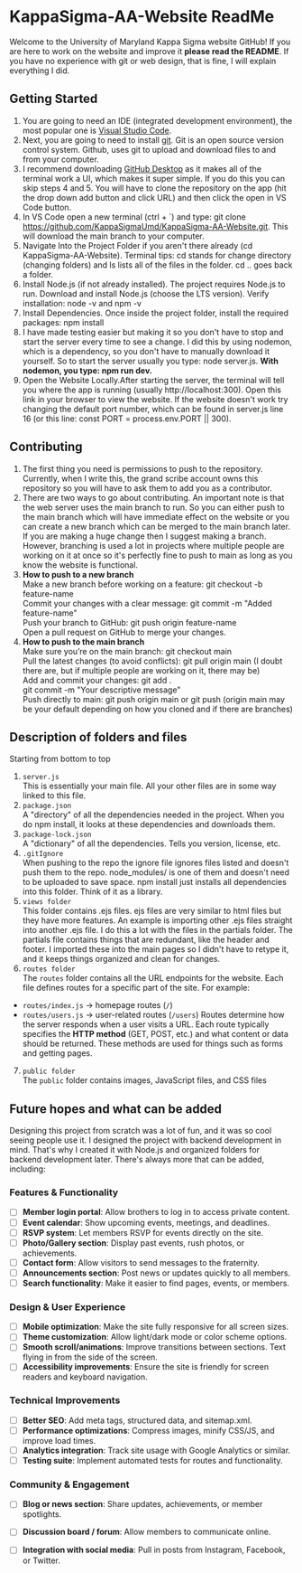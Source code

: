 # KappaSigma-AA-Website ReadMe
Welcome to the University of Maryland Kappa Sigma website GitHub! If you are here to work on the website and improve it **please read the README**. If you have no experience with git or web design, that is fine, I will explain everything I did.

## Getting Started
1. You are going to need an IDE (integrated development environment), the most popular one is [Visual Studio Code](https://code.visualstudio.com/download).
2. Next, you are going to need to install [git](https://git-scm.com/downloads/win). Git is an open source version control system. Github, uses git to upload and download files to and from your computer.
3. I recommend downloading [GitHub Desktop](https://desktop.github.com/download/) as it makes all of the terminal work a UI, which makes it super simple. If you do this you can skip steps 4 and 5. You will have to clone the repository on the app (hit the drop down add button and click URL) and then click the open in VS Code button.
4. In VS Code open a new terminal (ctrl + `) and type: git clone https://github.com/KappaSigmaUmd/KappaSigma-AA-Website.git. This will download the main branch to your computer.
5. Navigate Into the Project Folder if you aren't there already (cd KappaSigma-AA-Website). Terminal tips: cd stands for change directory (changing folders) and ls lists all of the files in the folder. cd .. goes back a folder.
6. Install Node.js (if not already installed). The project requires Node.js to run. Download and install Node.js (choose the LTS version). Verify installation: node -v and npm -v
7. Install Dependencies. Once inside the project folder, install the required packages: npm install
8. I have made testing easier but making it so you don't have to stop and start the server every time to see a change. I did this by using nodemon, which is a dependency, so you don't have to manually download it yourself. So to start the server usually you type: node server.js. **With nodemon, you type: npm run dev.**
9. Open the Website Locally.After starting the server, the terminal will tell you where the app is running (usually http://localhost:300). Open this link in your browser to view the website. If the website doesn't work try changing the default port number, which can be found in server.js line 16 (or this line: const PORT = process.env.PORT || 300).

## Contributing
1. The first thing you need is permissions to push to the repository. Currently, when I write this, the grand scribe account owns this repository so you will have to ask them to add you as a contributor.
2. There are two ways to go about contributing. An important note is that the web server uses the main branch to run. So you can either push to the main branch which will have immediate effect on the website or you can create a new branch which can be merged to the main branch later. If you are making a huge change then I suggest making a branch. However, branching is used a lot in projects where multiple people are working on it at once so it's perfectly fine to push to main as long as you know the website is functional.
3. **How to push to a new branch**<br>
Make a new branch before working on a feature: git checkout -b feature-name<br>
Commit your changes with a clear message: git commit -m "Added feature-name"<br>
Push your branch to GitHub: git push origin feature-name<br>
Open a pull request on GitHub to merge your changes.
4. **How to push to the main branch**<br>
Make sure you’re on the main branch: git checkout main<br>
Pull the latest changes (to avoid conflicts): git pull origin main (I doubt there are, but if multiple people are working on it, there may be)<br>
Add and commit your changes: git add .<br>
git commit -m "Your descriptive message"<br>
Push directly to main: git push origin main or git push (origin main may be your default depending on how you cloned and if there are branches)

## Description of folders and files
Starting from bottom to top
1. `server.js` <br>
This is essentially your main file. All your other files are in some way linked to this file.
2. `package.json` <br>
A "directory" of all the dependencies needed in the project. When you do npm install, it looks at these dependencies and downloads them.
3. `package-lock.json` <br>
A "dictionary" of all the dependencies. Tells you version, license, etc.
4. `.gitIgnore` <br>
When pushing to the repo the ignore file ignores files listed and doesn't push them to the repo. node_modules/ is one of them and doesn't need to be uploaded to save space. npm install just installs all dependencies into this folder. Think of it as a library.
5. `views folder` <br>
This folder contains .ejs files. ejs files are very similar to html files but they have more features. An example is importing other .ejs files straight into another .ejs file. I do this a lot with the files in the partials folder. The partials file contains things that are redundant, like the header and footer. I imported these into the main pages so I didn't have to retype it, and it keeps things organized and clean for changes.
6. `routes folder` <br>
The `routes` folder contains all the URL endpoints for the website. Each file defines routes for a specific part of the site. For example:
- `routes/index.js` → homepage routes (`/`)
- `routes/users.js` → user-related routes (`/users`)
Routes determine how the server responds when a user visits a URL. Each route typically specifies the **HTTP method** (GET, POST, etc.) and what content or data should be returned. These methods are used for things such as forms and getting pages.
7. `public folder` <br>
The `public` folder contains images, JavaScript files, and CSS files

## Future hopes and what can be added
Designing this project from scratch was a lot of fun, and it was so cool seeing people use it. I designed the project with backend development in mind. That's why I created it with Node.js and organized folders for backend development later. There's always more that can be added, including:

### Features & Functionality
- [ ] **Member login portal**: Allow brothers to log in to access private content.
- [ ] **Event calendar**: Show upcoming events, meetings, and deadlines.
- [ ] **RSVP system**: Let members RSVP for events directly on the site.
- [ ] **Photo/Gallery section**: Display past events, rush photos, or achievements.
- [ ] **Contact form**: Allow visitors to send messages to the fraternity.
- [ ] **Announcements section**: Post news or updates quickly to all members.
- [ ] **Search functionality**: Make it easier to find pages, events, or members.

### Design & User Experience
- [ ] **Mobile optimization**: Make the site fully responsive for all screen sizes.
- [ ] **Theme customization**: Allow light/dark mode or color scheme options.
- [ ] **Smooth scroll/animations**: Improve transitions between sections. Text flying in from the side of the screen.
- [ ] **Accessibility improvements**: Ensure the site is friendly for screen readers and keyboard navigation.

### Technical Improvements
- [ ] **Better SEO**: Add meta tags, structured data, and sitemap.xml.
- [ ] **Performance optimizations**: Compress images, minify CSS/JS, and improve load times.
- [ ] **Analytics integration**: Track site usage with Google Analytics or similar.
- [ ] **Testing suite**: Implement automated tests for routes and functionality.

### Community & Engagement
- [ ] **Blog or news section**: Share updates, achievements, or member spotlights.
- [ ] **Discussion board / forum**: Allow members to communicate online.
- [ ] **Integration with social media**: Pull in posts from Instagram, Facebook, or Twitter.

